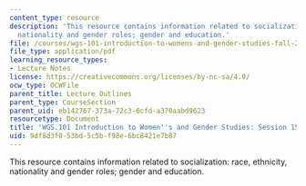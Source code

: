 ```yaml
---
content_type: resource
description: 'This resource contains information related to socialization: race, ethnicity,
  nationality and gender roles; gender and education.'
file: /courses/wgs-101-introduction-to-womens-and-gender-studies-fall-2014/9df8d3f053bd5c5bf98e6bc8421e7b87_MITWGS_101F14_Sess15.pdf
file_type: application/pdf
learning_resource_types:
- Lecture Notes
license: https://creativecommons.org/licenses/by-nc-sa/4.0/
ocw_type: OCWFile
parent_title: Lecture Outlines
parent_type: CourseSection
parent_uid: eb142767-373a-72c3-6cfd-a370aabd9623
resourcetype: Document
title: 'WGS.101 Introduction to Women''s and Gender Studies: Session 15 Lecture Outline'
uid: 9df8d3f0-53bd-5c5b-f98e-6bc8421e7b87
---
```

This resource contains information related to socialization: race, ethnicity, nationality and gender roles; gender and education.
